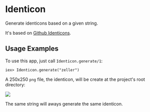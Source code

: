 # Identicon

Generate identicons based on a given string.

It's based on [Github Identicons](https://github.blog/2013-08-14-identicons/).

## Usage Examples
To use this app, just call `Identicon.generate/1`:

```shell
iex> Identicon.generate("zeller")
```
A 250x250 `png` file, the identicon, will be create at the project's root directory:

![](https://drive.google.com/uc?export=view&id=1hs9jyARhz10YJ1Dm7mjVvNuusyM2-V-0)


The same string will aways generate the same identicon.
